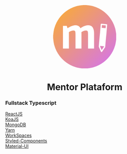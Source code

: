 <p align="center">
   <img src="./images/MentorApp.png" height="200px" />
</p>
<p>
   <h1 align="center">Mentor Plataform</h1>
<p/>

### Fullstack Typescript
  



[ReactJS](https://reactjs.org/)<br/>
[KoaJS](https://koajs.com/)<br/>
[MongoDB](https://www.mongodb.com/)<br/>
[Yarn](https://yarnpkg.com/en/)<br/>
[WorkSpaces](https://yarnpkg.com/lang/en/docs/workspaces/)<br/>
[Styled-Components](https://www.styled-components.com/)<br/>
[Material-UI](https://material-ui.com/)<br/>
